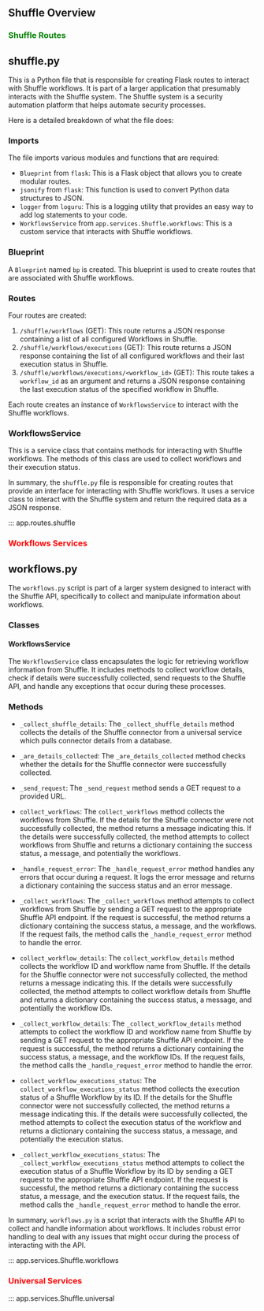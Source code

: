## Shuffle Overview

### <span style="color:green">Shuffle Routes</span>

## shuffle.py

This is a Python file that is responsible for creating Flask routes to interact with Shuffle workflows. It is part of a larger application that presumably interacts with the Shuffle system. The Shuffle system is a security automation platform that helps automate security processes.

Here is a detailed breakdown of what the file does:

### Imports

The file imports various modules and functions that are required:

-   `Blueprint` from `flask`: This is a Flask object that allows you to create modular routes.
-   `jsonify` from `flask`: This function is used to convert Python data structures to JSON.
-   `logger` from `loguru`: This is a logging utility that provides an easy way to add log statements to your code.
-   `WorkflowsService` from `app.services.Shuffle.workflows`: This is a custom service that interacts with Shuffle workflows.

### Blueprint

A `Blueprint` named `bp` is created. This blueprint is used to create routes that are associated with Shuffle workflows.

### Routes

Four routes are created:

1. `/shuffle/workflows` (GET): This route returns a JSON response containing a list of all configured Workflows in Shuffle.
2. `/shuffle/workflows/executions` (GET): This route returns a JSON response containing the list of all configured workflows and their last execution status in Shuffle.
3. `/shuffle/workflows/executions/<workflow_id>` (GET): This route takes a `workflow_id` as an argument and returns a JSON response containing the last execution status of the specified workflow in Shuffle.

Each route creates an instance of `WorkflowsService` to interact with the Shuffle workflows.

### WorkflowsService

This is a service class that contains methods for interacting with Shuffle workflows. The methods of this class are used to collect workflows and their execution status.

In summary, the `shuffle.py` file is responsible for creating routes that provide an interface for interacting with Shuffle workflows. It uses a service class to interact with the Shuffle system and return the required data as a JSON response.

::: app.routes.shuffle
<br>

### <span style="color:red">Workflows Services</span>

## workflows.py

The `workflows.py` script is part of a larger system designed to interact with the Shuffle API, specifically to collect and manipulate information about workflows.

### Classes

#### WorkflowsService

The `WorkflowsService` class encapsulates the logic for retrieving workflow information from Shuffle. It includes methods to collect workflow details, check if details were successfully collected, send requests to the Shuffle API, and handle any exceptions that occur during these processes.

### Methods

-   `_collect_shuffle_details`: The `_collect_shuffle_details` method collects the details of the Shuffle connector from a universal service which pulls connector details from a database.

-   `_are_details_collected`: The `_are_details_collected` method checks whether the details for the Shuffle connector were successfully collected.

-   `_send_request`: The `_send_request` method sends a GET request to a provided URL.

-   `collect_workflows`: The `collect_workflows` method collects the workflows from Shuffle. If the details for the Shuffle connector were not successfully collected, the method returns a message indicating this. If the details were successfully collected, the method attempts to collect workflows from Shuffle and returns a dictionary containing the success status, a message, and potentially the workflows.

-   `_handle_request_error`: The `_handle_request_error` method handles any errors that occur during a request. It logs the error message and returns a dictionary containing the success status and an error message.

-   `_collect_workflows`: The `_collect_workflows` method attempts to collect workflows from Shuffle by sending a GET request to the appropriate Shuffle API endpoint. If the request is successful, the method returns a dictionary containing the success status, a message, and the workflows. If the request fails, the method calls the `_handle_request_error` method to handle the error.

-   `collect_workflow_details`: The `collect_workflow_details` method collects the workflow ID and workflow name from Shuffle. If the details for the Shuffle connector were not successfully collected, the method returns a message indicating this. If the details were successfully collected, the method attempts to collect workflow details from Shuffle and returns a dictionary containing the success status, a message, and potentially the workflow IDs.

-   `_collect_workflow_details`: The `_collect_workflow_details` method attempts to collect the workflow ID and workflow name from Shuffle by sending a GET request to the appropriate Shuffle API endpoint. If the request is successful, the method returns a dictionary containing the success status, a message, and the workflow IDs. If the request fails, the method calls the `_handle_request_error` method to handle the error.

-   `collect_workflow_executions_status`: The `collect_workflow_executions_status` method collects the execution status of a Shuffle Workflow by its ID. If the details for the Shuffle connector were not successfully collected, the method returns a message indicating this. If the details were successfully collected, the method attempts to collect the execution status of the workflow and returns a dictionary containing the success status, a message, and potentially the execution status.

-   `_collect_workflow_executions_status`: The `_collect_workflow_executions_status` method attempts to collect the execution status of a Shuffle Workflow by its ID by sending a GET request to the appropriate Shuffle API endpoint. If the request is successful, the method returns a dictionary containing the success status, a message, and the execution status. If the request fails, the method calls the `_handle_request_error` method to handle the error.

In summary, `workflows.py` is a script that interacts with the Shuffle API to collect and handle information about workflows. It includes robust error handling to deal with any issues that might occur during the process of interacting with the API.

::: app.services.Shuffle.workflows
<br>

### <span style="color:red">Universal Services</span>

::: app.services.Shuffle.universal
